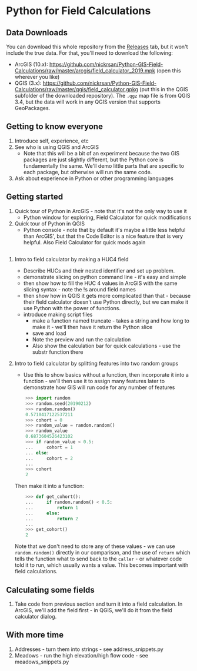# Python for Field Calculations

## Data Downloads
You can download this whole repository from the [Releases](https://github.com/nickrsan/Python-GIS-Field-Calculations/releases) tab, but it won't include the true data. For that, you'll need to download the following:

* ArcGIS (10.x): https://github.com/nickrsan/Python-GIS-Field-Calculations/raw/master/arcgis/field_calculator_2019.mpk (open this wherever you like)
* QGIS (3.x): https://github.com/nickrsan/Python-GIS-Field-Calculations/raw/master/qgis/field_calculator.gpkg (put this in the QGIS subfolder of the downloaded repository). The `.qgz` map file is from QGIS 3.4, but the data will work in any QGIS version that supports GeoPackages.


## Getting to know everyone
1. Introduce self, experience, etc
2. See who is using QGIS and ArcGIS
	- Note that this will be a bit of an experiment because the two GIS packages are just slightly different, but the Python core
	is fundamentally the same. We'll demo little parts that are specific to each package, but otherwise will run the same code.
3. Ask about experience in Python or other programming languages

## Getting started
1. Quick tour of Python in ArcGIS - note that it's not the only way to use it
	- Python window for exploring, Field Calculator for quick modifications
2. Quick tour of Python in QGIS
	- Python console - note that by default it's maybe a little less helpful than ArcGIS', but
	that the Code Editor is a nice feature that is very helpful. Also Field Calculator for quick mods again

##
1. Intro to field calculator by making a HUC4 field
	- Describe HUCs and their nested identifier and set up problem.
	- demonstrate slicing on python command line - it's easy and simple
	- then show how to fill the HUC 4 values in ArcGIS with the same slicing syntax - note the !s around field names
	- then show how in QGIS it gets more complicated than that - because their field calculator doesn't use Python directly, but
		we can make it use Python with the power of functions.
	- introduce making script files
		- make a function named truncate - takes a string and how long to make it - we'll then have it return the Python slice
		- save and load
		- Note the preview and run the calculation
		- Also show the calculation bar for quick calculations - use the substr function there
		
1. Intro to field calculator by splitting features into two random groups
	- Use this to show basics without a function, then incorporate it into a function - we'll then use it to assign many features
		later to demonstrate how GIS will run code for any number of features
		
	```python
		>>> import random
		>>> random.seed(20190212)
		>>> random.random()
		0.5710417122537211
		>>> cohort = 0
		>>> random_value = random.random()
		>>> random_value
		0.6873604526423102
		>>> if random_value < 0.5:
		...     cohort = 1
		... else:
		...     cohort = 2
		...     
		>>> cohort
		2
	```
	
	Then make it into a function:
	```python
		>>> def get_cohort():
		...     if random.random() < 0.5:
		...         return 1
		...     else:
		...         return 2
		...         
		>>> get_cohort()
		2
	```
	Note that we don't need to store any of these values - we can use `random.random()` directly in our comparison, and the use
	of `return` which tells the function what to send back to the `caller` - or whatever code told it to run, which usually wants
	a value. This becomes important with field calculations.
	
## Calculating some fields
1. Take code from previous section and turn it into a field calculation. In ArcGIS, we'll add the field first - in QGIS, we'll do
	it from the field calculator dialog. 
	
## With more time
1. Addresses - turn them into strings - see address_snippets.py
2. Meadows - run the high elevation/high flow code  - see meadows_snippets.py
